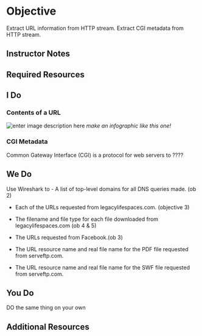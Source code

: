 # Objective
Extract URL information from HTTP stream.
Extract CGI metadata from HTTP stream.

## Instructor Notes

## Required Resources

## I Do



### Contents of a URL 
![enter image description here](https://lh3.googleusercontent.com/CK6h7UviqJrlm8-q0f07dKBk-COPhxqmED5lwYEblM6wv-U6lFiAfwZHIBf4qtPEGVVKe3oeuKbB)
*make an infographic like this one!*

### CGI Metadata 
Common Gateway Interface (CGI) is a protocol for web servers to ????

## We Do
Use Wireshark to -   A list of top-level domains for all DNS queries made. (ob 2)
    
-   Each of the URLs requested from legacylifespaces.com. (objective 3)
    
-   The filename and file type for each file downloaded from legacylifespaces.com (ob 4 & 5)
    
-   The URLs requested from Facebook.(ob 3)
    
-   The URL resource name and real file name for the PDF file requested from serveftp.com.
    
-   The URL resource name and real file name for the SWF file requested from serveftp.com.

## You Do
DO the same thing on your own 

## Additional Resources

<!--stackedit_data:
eyJoaXN0b3J5IjpbNTMyODAxMzI1LC02NTY0Njk4MjVdfQ==
-->